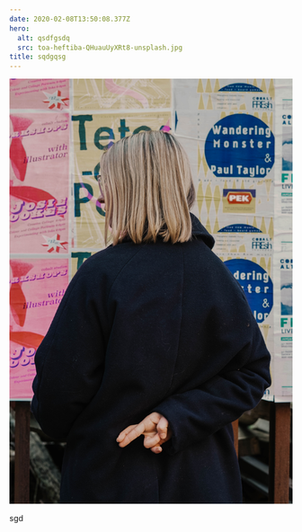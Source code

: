 ```yaml
---
date: 2020-02-08T13:50:08.377Z
hero:
  alt: qsdfgsdq
  src: toa-heftiba-QHuauUyXRt8-unsplash.jpg
title: sqdgqsg
---
```

![](toa-heftiba-QHuauUyXRt8-unsplash.jpg)

sgd
